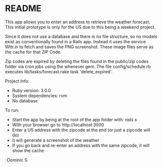 # README
This app allows you to enter an address to retrieve the weather forecast. This initial prototype is only for the US due to this being a weekend project. 

Since it does not use a database and there is no file structure, so no models exist as conventionally found in a Rails app. 
Instead it uses the service Wttr.in to fetch and saves the PNG screenshot. These image files serve as the cache for that ZIP Code. 

Zip codes are expired by deleting the files found in the public/zip codes folder via cron jobs using the whenever gem. The file config/schedule.rb executes lib/tasks/forecast.rake task 'delete_expired'. 

Project Info: 
* Ruby version: 3.0.0
* System dependencies: rvm
* No database

To run: 
* Start the app by being at the root of the app folder with: _rails s_
* With your browser go to http://localhost:3000   
* Enter a US address with the zipcode at the end (or just a zipcode will do)
* It will generate a screenshot of the weather
* If you go back and re-enter an address with the same zipcode, it will show the cache
  

  
-Dominic S
